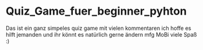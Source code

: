 # Quiz_Game_fuer_beginner_pyhton
Das ist ein ganz simpeles quiz game mit vielen kommentaren ich hoffe es hilft jemanden und ihr könnt es natürlich gerne ändern mfg MoBi viele Spaß :)
